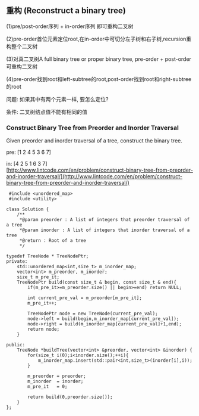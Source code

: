 ## 重构 \(Reconstruct a binary tree\)

\(1\)pre/post-order序列 + in-order序列 即可重构二叉树

\(2\)pre-order首位元素定位root,在in-order中可切分左子树和右子树,recursion重构整个二叉树

\(3\)对真二叉树A full binary tree or proper binary tree, pre-order + post-order 可重构二叉树

\(4\)pre-order找到root和left-subtree的root,post-order找到root和right-subtree的root

问题: 如果其中有两个元素一样, 要怎么定位?

条件: 二叉树结点值不能有相同的值

### Construct Binary Tree from Preorder and Inorder Traversal

Given preorder and inorder traversal of a tree, construct the binary tree.

pre: \[1 2 4 5 3 6 7\]

in:   \[4 2 5 1 6 3 7\]  
[http://www.lintcode.com/en/problem/construct-binary-tree-from-preorder-and-inorder-traversal/](http://www.lintcode.com/en/problem/construct-binary-tree-from-preorder-and-inorder-traversal/)

```
 #include <unordered_map>
 #include <utility>

class Solution {
    /**
     *@param preorder : A list of integers that preorder traversal of a tree
     *@param inorder : A list of integers that inorder traversal of a tree
     *@return : Root of a tree
     */

typedef TreeNode * TreeNodePtr; 
private:
    std::unordered_map<int,size_t> m_inorder_map;
    vector<int> m_preorder, m_inorder;
    size_t m_pre_it;
    TreeNodePtr build(const size_t & begin, const size_t & end){
        if(m_pre_it>=m_preorder.size() || begin>=end) return NULL;

        int current_pre_val = m_preorder[m_pre_it];
        m_pre_it++;

        TreeNodePtr node = new TreeNode(current_pre_val);
        node->left = build(begin,m_inorder_map[current_pre_val]);
        node->right = build(m_inorder_map[current_pre_val]+1,end);
        return node;
    }

public:
    TreeNode *buildTree(vector<int> &preorder, vector<int> &inorder) {
        for(size_t i(0);i<inorder.size();++i){
            m_inorder_map.insert(std::pair<int,size_t>(inorder[i],i));
        }

        m_preorder = preorder;
        m_inorder  = inorder;
        m_pre_it   = 0;

        return build(0,preorder.size());
    }
};
```



